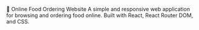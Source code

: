 🥗 Online Food Ordering Website
A simple and responsive web application for browsing and ordering food online. Built with React, React Router DOM, and CSS.







